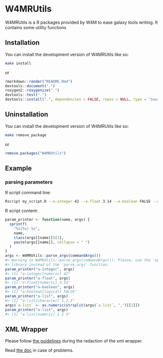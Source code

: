 
# W4MRUtils

<!-- badges: start -->

<!-- badges: end -->

W4MRUtils is a R packages provided by W4M to ease galaxy tools writing.
It contains some utility functions

## Installation

You can install the development version of W4MRUtils like so:

``` bash
make install
```

or

``` r
rmarkdown::render("README.Rmd")
devtools::document(".")
roxygen2::roxygenize(".")
devtools::test(".")
devtools::install(".", dependencies = FALSE, repos = NULL, type = "source")
```

## Uninstallation

You can install the development version of W4MRUtils like so:

``` bash
make remove_package
```

or

``` r
remove.packages("W4MRUtils")
```

## Example

### parsing parameters

R script command line:

``` sh
Rscript my_script.R --a-integer 42 --a-float 3.14 --a-boolean FALSE --a-list 1,2,3
```

R script content:

``` r
param_printer <- function(name, args) {
  sprintf(
    "%s[%s] %s",
    name,
    class(args[[name]])[1],
    paste(args[[name]], collapse = " ")
  )
}
args <- W4MRUtils::parse_args(commandArgs())
#> Warning in W4MRUtils::parse_args(commandArgs()): Please, use the 'optparse'
#> library instead of the 'parse_args' function.
param_printer("a-integer", args)
#> [1] "a-integer[numeric] 42"
param_printer("a-float", args)
#> [1] "a-float[numeric] 3.14"
param_printer("a-boolean", args)
#> [1] "a-boolean[logical] FALSE"
param_printer("a-list", args)
#> [1] "a-list[character] 1,2,3"
args$`a-list` <- as.numeric(strsplit(args$`a-list`, ",")[[1]])
param_printer("a-list", args)
#> [1] "a-list[numeric] 1 2 3"
```

## XML Wrapper

Please follow [the
guidelines](https://galaxy-iuc-standards.readthedocs.io/en/latest/best_practices/tool_xml.html)
during the redaction of the xml wrapper.

Read [the doc](https://docs.galaxyproject.org/en/latest/dev/schema.html)
in case of problems.
